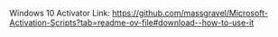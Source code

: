 Windows 10 Activator Link:
https://github.com/massgravel/Microsoft-Activation-Scripts?tab=readme-ov-file#download--how-to-use-it
